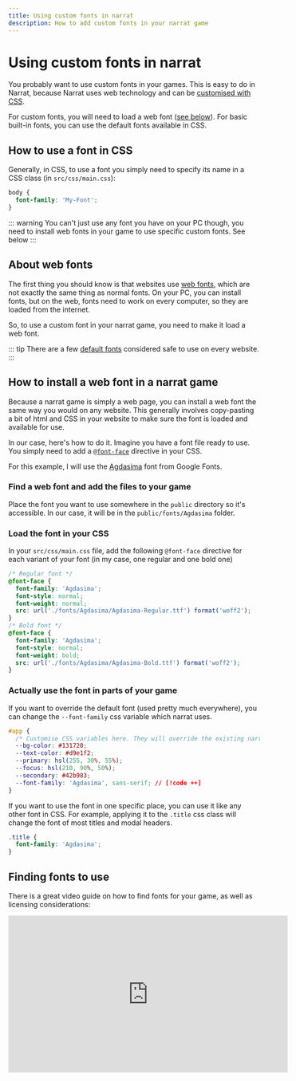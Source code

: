 ```yaml
---
title: Using custom fonts in narrat
description: How to add custom fonts in your narrat game
---
```


# Using custom fonts in narrat

You probably want to use custom fonts in your games. This is easy to do in Narrat, because Narrat uses web technology and can be [customised with CSS](./customising-ui.md).

For custom fonts, you will need to load a web font ([see below](#about-web-fonts)). For basic built-in fonts, you can use the default fonts available in CSS.

## How to use a font in CSS

Generally, in CSS, to use a font you simply need to specify its name in a CSS class (in `src/css/main.css`):

```css
body {
  font-family: 'My-Font';
}
```

::: warning
You can't just use any font you have on your PC though, you need to install web fonts in your game to use specific custom fonts. See below
:::

## About web fonts

The first thing you should know is that websites use [web fonts](https://design.tutsplus.com/tutorials/web-fonts-in-60-seconds--cms-29695), which are not exactly the same thing as normal fonts.
On your PC, you can install fonts, but on the web, fonts need to work on every computer, so they are loaded from the internet.

So, to use a custom font in your narrat game, you need to make it load a web font.

::: tip
There are a few [default fonts](https://www.w3schools.com/csSref/css_websafe_fonts.php) considered safe to use on every website.
:::

## How to install a web font in a narrat game

Because a narrat game is simply a web page, you can install a web font the same way you would on any website. This generally involves copy-pasting a bit of html and CSS in your website to make sure the font is loaded and available for use.

In our case, here's how to do it. Imagine you have a font file ready to use. You simply need to add a [`@font-face`](https://www.w3schools.com/css/css3_fonts.asp) directive in your CSS.

For this example, I will use the [Agdasima](https://fonts.google.com/specimen/Agdasima) font from Google Fonts.

### Find a web font and add the files to your game

Place the font you want to use somewhere in the `public` directory so it's accessible. In our case, it will be in the `public/fonts/Agdasima` folder.

### Load the font in your CSS

In your `src/css/main.css` file, add the following `@font-face` directive for each variant of your font (in my case, one regular and one bold one)

```css
/* Regular font */
@font-face {
  font-family: 'Agdasima';
  font-style: normal;
  font-weight: normal;
  src: url('./fonts/Agdasima/Agdasima-Regular.ttf') format('woff2');
}
/* Bold font */
@font-face {
  font-family: 'Agdasima';
  font-style: normal;
  font-weight: bold;
  src: url('./fonts/Agdasima/Agdasima-Bold.ttf') format('woff2');
}
```

### Actually use the font in parts of your game

If you want to override the default font (used pretty much everywhere), you can change the `--font-family` css variable which narrat uses.

```css
#app {
  /* Customise CSS variables here. They will override the existing narrat ones. You can also add your own variables */
  --bg-color: #131720;
  --text-color: #d9e1f2;
  --primary: hsl(255, 30%, 55%);
  --focus: hsl(210, 90%, 50%);
  --secondary: #42b983;
  --font-family: 'Agdasima', sans-serif; // [!code ++]
}
```

If you want to use the font in one specific place, you can use it like any other font in CSS. For example, applying it to the `.title` css class will change the font of most titles and modal headers.

```css
.title {
  font-family: 'Agdasima';
}
```

## Finding fonts to use

There is a great video guide on how to find fonts for your game, as well as licensing considerations:

<iframe width="560" height="315" src="https://www.youtube.com/embed/xCXvWBDLXmE" title="YouTube video player" frameborder="0" allow="accelerometer; autoplay; clipboard-write; encrypted-media; gyroscope; picture-in-picture; web-share" allowfullscreen></iframe>
